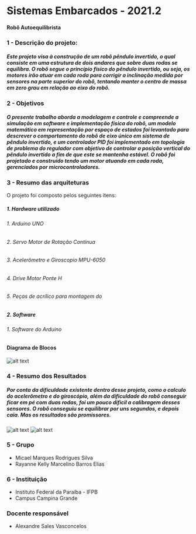 # Sistemas Embarcados - 2021.2

#### Robô Autoequilibrista

### 1 - Descrição do projeto:

##### Este projeto visa à construção de um robô pêndulo invertido, o qual consiste em uma estrutura de dois andares que sobre duas rodas se equilibra. O robô segue o princípio físico do pêndulo invertido, ou seja, os motores irão atuar em cada roda para corrigir a inclinação medida por sensores na parte superior do robô, tentando manter o centro de massa em zero grau em relação ao eixo do robô.

### 2 - Objetivos

##### O presente trabalho aborda a modelagem e controle e compreende a simulação em software e implementação física do robô, um modelo matemático em representação por espaço de estados foi levantado para descrever o comportamento do robô de eixo único em sistema de pêndulo invertido, e um controlador PID foi implementado em topologia de problema do regulador com objetivo de controlar a posição vertical do pêndulo invertido a fim de que este se mantenha estável. O robô foi projetado e construído tendo um motor atuando em cada roda, gerenciados por microcontroladores.
  
### 3 - Resumo das arquiteturas

  O projeto foi composto pelos seguintes itens:
  
  ##### 1.  Hardware utilizado
  ###### 1. Arduino UNO
  ###### 2. Servo Motor de Rotação Contínua
  ###### 3. Acelerômetro e Giroscopio MPU-6050
  ###### 4. Drive Motor Ponte H
  ###### 5. Peças de acrílico para montagem do 


  ##### 2.  Software
  ###### 1. Software do Arduino 

#### Diagrama de Blocos
![alt text](https://github.com/micasmarques/sistemas-embarcados-projeto/blob/main/diagrama-circuito/Equilibrist_Robot.png)
  
### 4 - Resumo dos Resultados

  ##### Por conta da dificuldade existente dentro desse projeto, como o calculo do acelerômetro e do giroscópio, além da dificuldade do robô conseguir ficar em pé com duas rodas, foi um pouco dificil a calibragem desses sensores. O robô conseguiu se equilibrar por uns segundos, e depois caia. Mas os resultados são promissores.

  ![alt text](https://github.com/micasmarques/sistemas-embarcados-projeto/blob/main/results/images/imagem1.jfif)
  ![alt text](https://github.com/micasmarques/sistemas-embarcados-projeto/blob/main/results/images/imagem2.jfif)

### 5 - Grupo

* Micael Marques Rodrigues Silva
* Rayanne Kelly Marcelino Barros Elias

### 6 - Instituição

* Instituto Federal da Paraíba - IFPB
* Campus Campina Grande

### Docente responsável
* Alexandre Sales Vasconcelos
